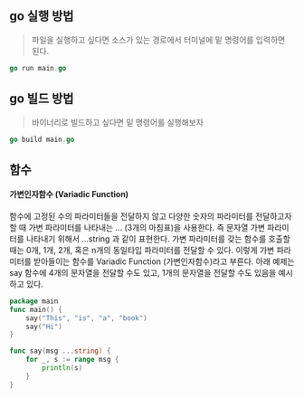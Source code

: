 ## go 실행 방법

> 파일을 실행하고 싶다면 소스가 있는 경로에서 터미널에 밑 명령어를 입력하면 된다.

```go
go run main.go
```

## go 빌드 방법

> 바이너리로 빌드하고 싶다면 밑 명령어를 실행해보자

```go
go build main.go
```

## 함수

#### 가변인자함수 (Variadic Function)

함수에 고정된 수의 파라미터들을 전달하지 않고 다양한 숫자의 파라미터를 전달하고자 할 때 가변 파라미터를 나타내는 ... (3개의 마침표)을 사용한다. 즉 문자열 가변 파라미터를 나타내기 위해서 ...string 과 같이 표현한다. 가변 파라미터를 갖는 함수를 호출할 때는 0개, 1개, 2개, 혹은 n개의 동일타입 파라미터를 전달할 수 있다. 이렇게 가변 파라미터를 받아들이는 함수를 Variadic Function (가변인자함수)라고 부른다.
아래 예제는 say 함수에 4개의 문자열을 전달할 수도 있고, 1개의 문자열을 전달할 수도 있음을 예시하고 있다.

```go
package main
func main() {
    say("This", "is", "a", "book")
    say("Hi")
}

func say(msg ...string) {
    for _, s := range msg {
        println(s)
    }
}
```
